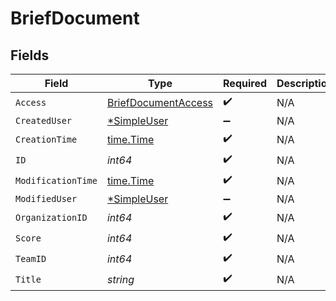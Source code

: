 # BriefDocument


## Fields

| Field                                                             | Type                                                              | Required                                                          | Description                                                       |
| ----------------------------------------------------------------- | ----------------------------------------------------------------- | ----------------------------------------------------------------- | ----------------------------------------------------------------- |
| `Access`                                                          | [BriefDocumentAccess](../../models/shared/briefdocumentaccess.md) | :heavy_check_mark:                                                | N/A                                                               |
| `CreatedUser`                                                     | [*SimpleUser](../../models/shared/simpleuser.md)                  | :heavy_minus_sign:                                                | N/A                                                               |
| `CreationTime`                                                    | [time.Time](https://pkg.go.dev/time#Time)                         | :heavy_check_mark:                                                | N/A                                                               |
| `ID`                                                              | *int64*                                                           | :heavy_check_mark:                                                | N/A                                                               |
| `ModificationTime`                                                | [time.Time](https://pkg.go.dev/time#Time)                         | :heavy_check_mark:                                                | N/A                                                               |
| `ModifiedUser`                                                    | [*SimpleUser](../../models/shared/simpleuser.md)                  | :heavy_minus_sign:                                                | N/A                                                               |
| `OrganizationID`                                                  | *int64*                                                           | :heavy_check_mark:                                                | N/A                                                               |
| `Score`                                                           | *int64*                                                           | :heavy_check_mark:                                                | N/A                                                               |
| `TeamID`                                                          | *int64*                                                           | :heavy_check_mark:                                                | N/A                                                               |
| `Title`                                                           | *string*                                                          | :heavy_check_mark:                                                | N/A                                                               |
